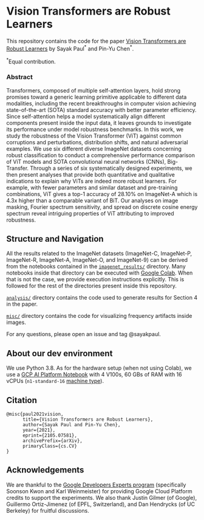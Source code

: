 # Vision Transformers are Robust Learners

This repository contains the code for the paper [Vision Transformers are Robust Learners](https://arxiv.org/abs/2105.07581) by Sayak Paul<sup>\*</sup> and Pin-Yu Chen<sup>\*</sup>.

<sup>\*</sup>Equal contribution.

### Abstract

Transformers, composed of multiple self-attention layers, hold strong promises toward a generic learning primitive applicable to different data modalities, including the recent breakthroughs in computer vision achieving state-of-the-art (SOTA) standard accuracy with better parameter efficiency. Since self-attention helps a model systematically align different components present inside the input data, it leaves grounds to investigate its performance under model robustness benchmarks. In this work, we study the robustness of the Vision Transformer (ViT) against common corruptions and perturbations, distribution shifts, and natural adversarial examples. We use six different diverse ImageNet datasets concerning robust classification to conduct a comprehensive performance comparison of ViT models and SOTA convolutional neural networks (CNNs), Big-Transfer. Through a series of six systematically designed experiments, we then present analyses that provide both quantitative and qualitative indications to explain why ViTs are indeed more robust learners. For example, with fewer parameters and similar dataset and pre-training combinations, ViT gives a top-1 accuracy of 28.10% on ImageNet-A which is 4.3x higher than a comparable variant of BiT. Our analyses on image masking, Fourier spectrum sensitivity, and spread on discrete cosine energy spectrum reveal intriguing properties of ViT attributing to improved robustness. 

## Structure and Navigation

All the results related to the ImageNet datasets (ImageNet-C, ImageNet-P, ImageNet-R, ImageNet-A, ImageNet-O, and ImageNet-9) can be derived from the notebooks contained in the [`imagenet_results/`](https://github.com/sayakpaul/robustness-vit/tree/master/imagenet_results) directory. Many notebooks inside that directory can be executed with [Google Colab](https://colab.research.google.com/). When that is not the case, we provide execution instructions explicitly. This is followed for the rest of the directories present inside this repository. 

[`analysis/`](https://github.com/sayakpaul/robustness-vit/tree/master/analysis) directory contains the code used to generate results for Section 4 in the paper. 

[`misc/`](https://github.com/sayakpaul/robustness-vit/tree/master/misc) directory contains the code for visualizing frequency artifacts inside images. 

For any questions, please open an issue and tag @sayakpaul.

## About our dev environment

We use Python 3.8. As for the hardware setup (when not using Colab), we use a [GCP AI Platform Notebook](https://cloud.google.com/ai-platform-notebooks) with 4 V100s, 60 GBs of RAM with 16 vCPUs (`n1-standard-16` [machine type](https://cloud.google.com/compute/docs/machine-types)).

## Citation

```
@misc{paul2021vision,
      title={Vision Transformers are Robust Learners}, 
      author={Sayak Paul and Pin-Yu Chen},
      year={2021},
      eprint={2105.07581},
      archivePrefix={arXiv},
      primaryClass={cs.CV}
}
```

## Acknowledgements

We are thankful to the [Google Developers Experts program](https://developers.google.com/programs/experts/) (specifically Soonson Kwon and Karl Weinmeister) for providing Google Cloud Platform credits to support the experiments. We also thank Justin Gilmer (of Google), Guillermo Ortiz-Jimenez (of EPFL, Switzerland), and Dan Hendrycks (of UC Berkeley) for fruitful discussions.
